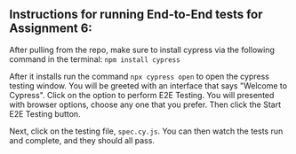 ## Instructions for running End-to-End tests for Assignment 6:

After pulling from the repo, make sure to install cypress via the following command in the terminal:
```npm install cypress```

After it installs run the command `npx cypress open` to open the cypress testing window. 
You will be greeted with an interface that says "Welcome to Cypress". Click on the option to 
perform E2E Testing. You will presented with browser options, choose any one that you prefer. 
Then click the Start E2E Testing button.

Next, click on the testing file, ```spec.cy.js```. You can then watch the tests run and complete, and they should all pass.


